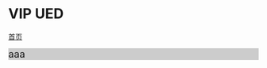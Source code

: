 # VIP UED
[首页](http://vipueds.github.io)

<style>
.a{
	background-color: #ccc;
}
</style>

<div class="a" style="font-size:20px;">
	aaa
</div>